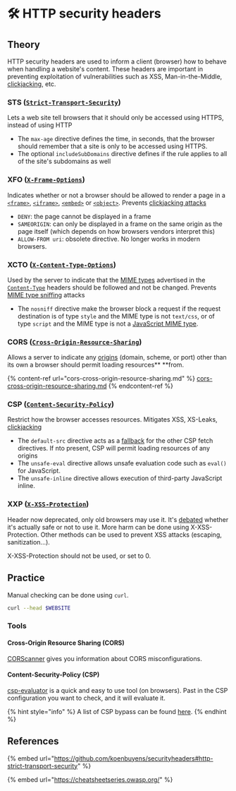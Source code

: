 # 🛠️ HTTP security headers

## Theory

HTTP security headers are used to inform a client (browser) how to behave when handling a website's content. These headers are important in preventing exploitation of vulnerabilities such as XSS, Man-in-the-Middle, [clickjacking](https://owasp.org/www-community/attacks/Clickjacking), etc.

### STS ([`Strict-Transport-Security`](https://developer.mozilla.org/en-US/docs/Web/HTTP/Headers/Strict-Transport-Security))

Lets a web site tell browsers that it should only be accessed using HTTPS, instead of using HTTP

* The `max-age` directive defines the time, in seconds, that the browser should remember that a site is only to be accessed using HTTPS.
* The optional `includeSubDomains` directive defines if the rule applies to all of the site's subdomains as well

### XFO ([`X-Frame-Options`](https://developer.mozilla.org/en-US/docs/Web/HTTP/Headers/X-Frame-Options))

Indicates whether or not a browser should be allowed to render a page in a [`<frame>`](https://developer.mozilla.org/en-US/docs/Web/HTML/Element/frame), [`<iframe>`](https://developer.mozilla.org/en-US/docs/Web/HTML/Element/iframe), [`<embed>`](https://developer.mozilla.org/en-US/docs/Web/HTML/Element/embed) or [`<object>`](https://developer.mozilla.org/en-US/docs/Web/HTML/Element/object). Prevents [clickjacking attacks](clickjacking.md)

* `DENY`: the page cannot be displayed in a frame
* `SAMEORIGIN`: can only be displayed in a frame on the same origin as the page itself (which depends on how browsers vendors interpret this)
* `ALLOW-FROM uri`: obsolete directive. No longer works in modern browsers.

### XCTO ([`X-Content-Type-Options`](https://developer.mozilla.org/en-US/docs/Web/HTTP/Headers/X-Content-Type-Options))&#x20;

Used by the server to indicate that the [MIME types](https://developer.mozilla.org/en-US/docs/Web/HTTP/Basics\_of\_HTTP/MIME\_types) advertised in the [`Content-Type`](https://developer.mozilla.org/en-US/docs/Web/HTTP/Headers/Content-Type) headers should be followed and not be changed. Prevents [MIME type sniffing](mime-sniffing.md) attacks

* The `nosniff` directive make the browser block a request if the request destination is of type `style` and the MIME type is not `text/css`, or of type `script` and the MIME type is not a [JavaScript MIME type](https://html.spec.whatwg.org/multipage/scripting.html#javascript-mime-type).  

### CORS ([`Cross-Origin-Resource-Sharing`](https://developer.mozilla.org/en-US/docs/Web/HTTP/CORS))&#x20;

Allows a server to indicate any [origins](https://developer.mozilla.org/en-US/docs/Glossary/Origin) (domain, scheme, or port) other than its own a browser should permit loading resources** **from.

{% content-ref url="cors-cross-origin-resource-sharing.md" %}
[cors-cross-origin-resource-sharing.md](cors-cross-origin-resource-sharing.md)
{% endcontent-ref %}

### CSP ([`Content-Security-Policy`](https://developer.mozilla.org/en-US/docs/Web/HTTP/CSP))&#x20;

Restrict how the browser accesses resources. Mitigates XSS, XS-Leaks, [clickjacking](clickjacking.md)

* The `default-src` directive acts as a [fallback](https://content-security-policy.com/default-src/) for the other CSP fetch directives. If nto present, CSP will permit loading resources of any origins
* The `unsafe-eval`  directive allows unsafe evaluation code such as `eval()` for JavaScript. 
* The `unsafe-inline`  directive allows execution of third-party JavaScript inline.

### XXP ([`X-XSS-Protection`](https://developer.mozilla.org/en-US/docs/Web/HTTP/Headers/X-XSS-Protection))

Header now deprecated, only old browsers may use it. It's [debated](https://github.com/OWASP/CheatSheetSeries/issues/376) whether it's actually safe or not to use it. More harm can be done using X-XSS-Protection. Other methods can be used to prevent XSS attacks (escaping, sanitization...).&#x20;

X-XSS-Protection should not be used, or set to 0. 

## Practice

Manual checking can be done using `curl`.

```bash
curl --head $WEBSITE
```

### Tools

#### Cross-Origin Resource Sharing (CORS)️

[CORScanner](https://github.com/chenjj/CORScanner) gives you information about CORS misconfigurations.

####  Content-Security-Policy (CSP)

[csp-evaluator](https://csp-evaluator.withgoogle.com) is a quick and easy to use tool (on browsers). Past in the CSP configuration you want to check, and it will evaluate it. 

{% hint style="info" %}
A list of CSP bypass can be found [here](https://0xn3va.gitbook.io/cheat-sheets/web-application/content-security-policy#allowed-data-scheme). 
{% endhint %}

## References

{% embed url="https://github.com/koenbuyens/securityheaders#http-strict-transport-security" %}

{% embed url="https://cheatsheetseries.owasp.org/" %}
